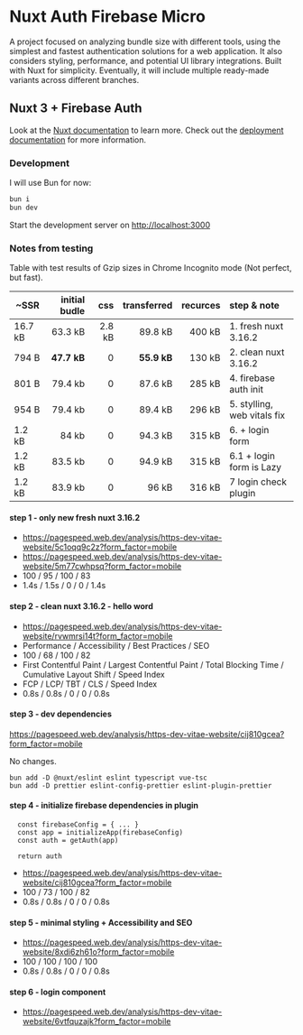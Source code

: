 # Nuxt Auth Firebase Micro

A project focused on analyzing bundle size with different tools, using the simplest and fastest authentication solutions for a web application. It also considers styling, performance, and potential UI library integrations. Built with Nuxt for simplicity. Eventually, it will include multiple ready-made variants across different branches.

## Nuxt 3 + Firebase Auth

Look at the [Nuxt documentation](https://nuxt.com/docs/getting-started/introduction) to learn more.
Check out the [deployment documentation](https://nuxt.com/docs/getting-started/deployment) for more information.

### Development

I will use Bun for now:

```bash
bun i
bun dev
```

Start the development server on [http://localhost:3000](http://localhost:3000)

### Notes from testing

Table with test results of Gzip sizes in Chrome Incognito mode (Not perfect, but fast).

| ~SSR    | initial budle |    css | transferred | recurces | step & note                 |
| ------- | ------------: | -----: | ----------: | -------: | :-------------------------- |
| 16.7 kB |       63.3 kB | 2.8 kB |     89.8 kB |   400 kB | 1. fresh nuxt 3.16.2        |
| 794 B   |   **47.7 kB** |      0 | **55.9 kB** |   130 kB | 2. clean nuxt 3.16.2        |
| 801 B   |       79.4 kb |      0 |     87.6 kB |   285 kB | 4. firebase auth init       |
| 954 B   |       79.4 kb |      0 |     89.4 kB |   296 kB | 5. stylling, web vitals fix |
| 1.2 kB  |         84 kb |      0 |     94.3 kB |   315 kB | 6. + login form             |
| 1.2 kB  |       83.5 kb |      0 |     94.9 kB |   315 kB | 6.1 + login form is Lazy    |
| 1.2 kB  |       83.9 kb |      0 |       96 kB |   316 kB | 7 login check plugin        |

#### step 1 - only new fresh nuxt 3.16.2

- https://pagespeed.web.dev/analysis/https-dev-vitae-website/5c1oqq9c2z?form_factor=mobile
- https://pagespeed.web.dev/analysis/https-dev-vitae-website/5m77cwhpsq?form_factor=mobile
- 100 / 95 / 100 / 83
- 1.4s / 1.5s / 0 / 0 / 1.4s

#### step 2 - clean nuxt 3.16.2 - hello word

- https://pagespeed.web.dev/analysis/https-dev-vitae-website/rvwmrsi14t?form_factor=mobile
- Performance / Accessibility / Best Practices / SEO
- 100 / 68 / 100 / 82
- First Contentful Paint / Largest Contentful Paint / Total Blocking Time / Cumulative Layout Shift / Speed Index
- FCP / LCP/ TBT / CLS / Speed Index
- 0.8s / 0.8s / 0 / 0 / 0.8s

#### step 3 - dev dependencies

https://pagespeed.web.dev/analysis/https-dev-vitae-website/cij810gcea?form_factor=mobile

No changes.

```
bun add -D @nuxt/eslint eslint typescript vue-tsc
bun add -D prettier eslint-config-prettier eslint-plugin-prettier
```

#### step 4 - initialize firebase dependencies in plugin

```
  const firebaseConfig = { ... }
  const app = initializeApp(firebaseConfig)
  const auth = getAuth(app)

  return auth
```

- https://pagespeed.web.dev/analysis/https-dev-vitae-website/cij810gcea?form_factor=mobile
- 100 / 73 / 100 / 82
- 0.8s / 0.8s / 0 / 0 / 0.8s

#### step 5 - minimal styling + Accessibility and SEO

- https://pagespeed.web.dev/analysis/https-dev-vitae-website/8xdi6zh61o?form_factor=mobile
- 100 / 100 / 100 / 100
- 0.8s / 0.8s / 0 / 0 / 0.8s

#### step 6 - login component

- https://pagespeed.web.dev/analysis/https-dev-vitae-website/6vtfquzajk?form_factor=mobile
